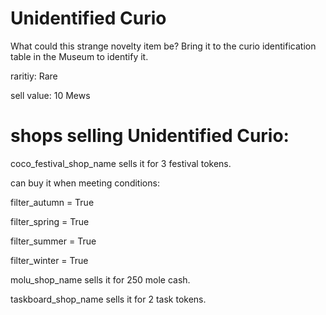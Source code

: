 # Unidentified Curio

What could this strange novelty item be? Bring it to the curio identification table in the Museum to identify it.

raritiy: Rare

sell value: 10 Mews

# shops selling Unidentified Curio:

coco_festival_shop_name sells it for 3 festival tokens.

can buy it when meeting conditions: 

filter_autumn = True

filter_spring = True

filter_summer = True

filter_winter = True

molu_shop_name sells it for 250 mole cash.

taskboard_shop_name sells it for 2 task tokens.